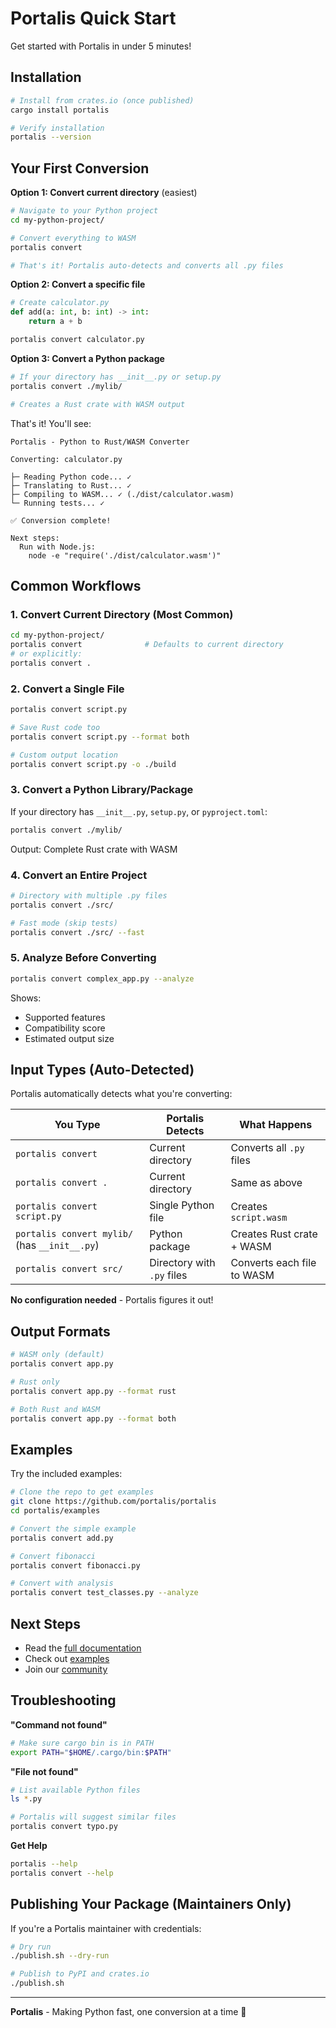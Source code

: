 # Portalis Quick Start

Get started with Portalis in under 5 minutes!

## Installation

```bash
# Install from crates.io (once published)
cargo install portalis

# Verify installation
portalis --version
```

## Your First Conversion

**Option 1: Convert current directory** (easiest)

```bash
# Navigate to your Python project
cd my-python-project/

# Convert everything to WASM
portalis convert

# That's it! Portalis auto-detects and converts all .py files
```

**Option 2: Convert a specific file**

```python
# Create calculator.py
def add(a: int, b: int) -> int:
    return a + b
```

```bash
portalis convert calculator.py
```

**Option 3: Convert a Python package**

```bash
# If your directory has __init__.py or setup.py
portalis convert ./mylib/

# Creates a Rust crate with WASM output
```

That's it! You'll see:

```
Portalis - Python to Rust/WASM Converter

Converting: calculator.py

├─ Reading Python code... ✓
├─ Translating to Rust... ✓
├─ Compiling to WASM... ✓ (./dist/calculator.wasm)
└─ Running tests... ✓

✅ Conversion complete!

Next steps:
  Run with Node.js:
    node -e "require('./dist/calculator.wasm')"
```

## Common Workflows

### 1. Convert Current Directory (Most Common)

```bash
cd my-python-project/
portalis convert              # Defaults to current directory
# or explicitly:
portalis convert .
```

### 2. Convert a Single File

```bash
portalis convert script.py

# Save Rust code too
portalis convert script.py --format both

# Custom output location
portalis convert script.py -o ./build
```

### 3. Convert a Python Library/Package

If your directory has `__init__.py`, `setup.py`, or `pyproject.toml`:

```bash
portalis convert ./mylib/
```

Output: Complete Rust crate with WASM

### 4. Convert an Entire Project

```bash
# Directory with multiple .py files
portalis convert ./src/

# Fast mode (skip tests)
portalis convert ./src/ --fast
```

### 5. Analyze Before Converting

```bash
portalis convert complex_app.py --analyze
```

Shows:
- Supported features
- Compatibility score
- Estimated output size

## Input Types (Auto-Detected)

Portalis automatically detects what you're converting:

| You Type | Portalis Detects | What Happens |
|----------|------------------|--------------|
| `portalis convert` | Current directory | Converts all `.py` files |
| `portalis convert .` | Current directory | Same as above |
| `portalis convert script.py` | Single Python file | Creates `script.wasm` |
| `portalis convert mylib/` (has `__init__.py`) | Python package | Creates Rust crate + WASM |
| `portalis convert src/` | Directory with `.py` files | Converts each file to WASM |

**No configuration needed** - Portalis figures it out!

## Output Formats

```bash
# WASM only (default)
portalis convert app.py

# Rust only
portalis convert app.py --format rust

# Both Rust and WASM
portalis convert app.py --format both
```

## Examples

Try the included examples:

```bash
# Clone the repo to get examples
git clone https://github.com/portalis/portalis
cd portalis/examples

# Convert the simple example
portalis convert add.py

# Convert fibonacci
portalis convert fibonacci.py

# Convert with analysis
portalis convert test_classes.py --analyze
```

## Next Steps

- Read the [full documentation](https://portalis.dev/docs)
- Check out [examples](https://github.com/portalis/portalis/tree/main/examples)
- Join our [community](https://github.com/portalis/portalis/discussions)

## Troubleshooting

**"Command not found"**
```bash
# Make sure cargo bin is in PATH
export PATH="$HOME/.cargo/bin:$PATH"
```

**"File not found"**
```bash
# List available Python files
ls *.py

# Portalis will suggest similar files
portalis convert typo.py
```

**Get Help**
```bash
portalis --help
portalis convert --help
```

## Publishing Your Package (Maintainers Only)

If you're a Portalis maintainer with credentials:

```bash
# Dry run
./publish.sh --dry-run

# Publish to PyPI and crates.io
./publish.sh
```

---

**Portalis** - Making Python fast, one conversion at a time 🚀
